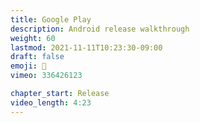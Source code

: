 ```yaml
---
title: Google Play
description: Android release walkthrough
weight: 60
lastmod: 2021-11-11T10:23:30-09:00
draft: false
emoji: 🎉
vimeo: 336426123

chapter_start: Release
video_length: 4:23
---
```

